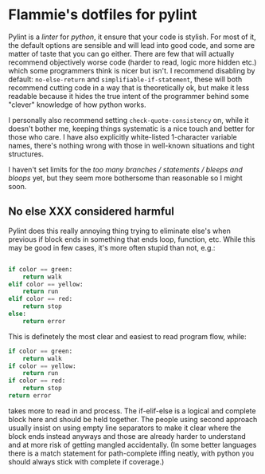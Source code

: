 # Flammie's dotfiles for pylint

Pylint is a *linter* for *python*, it ensure that your code is stylish. For most
of it, the default options are sensible and will lead into good code, and some
are matter of taste that you can go either. There are few that will actually
recommend objectively worse code (harder to read, logic more hidden etc.) which
some programmers think is nicer but isn't. I recommend disabling by default:
`no-else-return` and `simplifiable-if-statement`, these will both recommend
cutting code in a way that is theoretically ok, but make it less readable
because it hides the true intent of the programmer behind some "clever"
knowledge of how python works.


I personally also recommend setting `check-quote-consistency` on, while it
doesn't bother me, keeping things systematic is a nice touch and better for
those who care. I have also explicitly white-listed 1-character variable names,
there's nothing wrong with those in well-known situations and tight structures.

I haven't set limits for the *too many branches / statements / bleeps and
bloops* yet, but they seem more bothersome than reasonable so I might soon.

## No else XXX considered harmful

Pylint does this really annoying thing trying to eliminate else's when previous
if block ends in something that ends loop, function, etc. While this may be good
in few cases, it's more often stupid than not, e.g.:

```python

if color == green:
    return walk
elif color == yellow:
    return run
elif color == red:
    return stop
else:
    return error

```

This is definetely the most clear and easiest to read program flow, while:

```python
if color == green:
    return walk
if color == yellow:
    return run
if color == red:
    return stop
return error
```

takes more to read in and process. The if-elif-else is a logical and complete
block here and should be held together. The people using second approach usually
insist on using empty line separators to make it clear where the block ends
instead anyways and those are already harder to understand and at more risk of
getting mangled accidentally. (In some better languages there is a match
statement for path-complete iffing neatly, with python you should always stick
with complete if coverage.)
